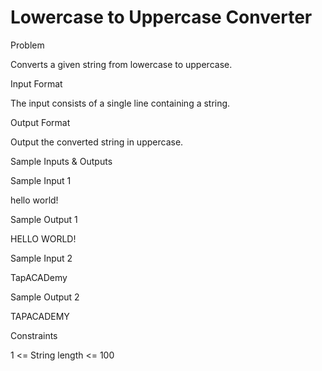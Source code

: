 # Lowercase to Uppercase Converter

Problem





Converts a given string from lowercase to uppercase.





Input Format



The input consists of a single line containing a string.





Output Format



Output the converted string in uppercase.





Sample Inputs & Outputs



Sample Input 1

hello world!



Sample Output 1

HELLO WORLD!







Sample Input 2

TapACADemy



Sample Output 2

TAPACADEMY







Constraints



1 <= String length <= 100





